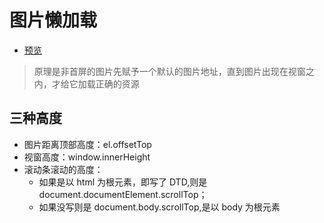 # 图片懒加载

- [预览](https://yokiyokiyoki.github.io/imgLazyLoad/.)

> 原理是非首屏的图片先赋予一个默认的图片地址，直到图片出现在视窗之内，才给它加载正确的资源

## 三种高度

- 图片距离顶部高度：el.offsetTop
- 视窗高度：window.innerHeight
- 滚动条滚动的高度：
  - 如果是以 html 为根元素，即写了 DTD,则是 document.documentElement.scrollTop；
  - 如果没写则是 document.body.scrollTop,是以 body 为根元素
